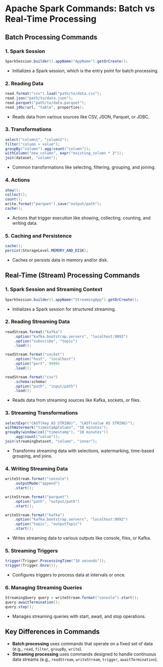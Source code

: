 
# Apache Spark Commands: Batch vs Real-Time Processing

## Batch Processing Commands

### 1. Spark Session
```java
SparkSession.builder().appName("AppName").getOrCreate();
```
- Initializes a Spark session, which is the entry point for batch processing.

### 2. Reading Data
```java
read.format("csv").load("path/to/data.csv");
read.json("path/to/data.json");
read.parquet("path/to/data.parquet");
read.jdbc(url, "table", properties);
```
- Reads data from various sources like CSV, JSON, Parquet, or JDBC.

### 3. Transformations
```java
select("column1", "column2");
filter("column > value");
groupBy("column").agg(count("column"));
withColumn("new_column", expr("existing_column * 2"));
join(dataset, "column");
```
- Common transformations like selecting, filtering, grouping, and joining.

### 4. Actions
```java
show();
collect();
count();
write.format("parquet").save("output/path");
cache();
```
- Actions that trigger execution like showing, collecting, counting, and writing data.

### 5. Caching and Persistence
```java
cache();
persist(StorageLevel.MEMORY_AND_DISK);
```
- Caches or persists data in memory and/or disk.

## Real-Time (Stream) Processing Commands

### 1. Spark Session and Streaming Context
```java
SparkSession.builder().appName("StreamingApp").getOrCreate();
```
- Initializes a Spark session for structured streaming.

### 2. Reading Streaming Data
```java
readStream.format("kafka")
    .option("kafka.bootstrap.servers", "localhost:9092")
    .option("subscribe", "topic")
    .load();

readStream.format("socket")
    .option("host", "localhost")
    .option("port", 9999)
    .load();

readStream.format("csv")
    .schema(schema)
    .option("path", "input/path")
    .load();
```
- Reads data from streaming sources like Kafka, sockets, or files.

### 3. Streaming Transformations
```java
selectExpr("CAST(key AS STRING)", "CAST(value AS STRING)");
withWatermark("timestampColumn", "10 minutes");
groupBy(window(col("timestamp"), "10 minutes"))
    .agg(count("value"));
join(streamingDataset, "column", "inner");
```
- Transforms streaming data with selections, watermarking, time-based grouping, and joins.

### 4. Writing Streaming Data
```java
writeStream.format("console")
    .outputMode("append")
    .start();

writeStream.format("parquet")
    .option("path", "output/path")
    .start();

writeStream.format("kafka")
    .option("kafka.bootstrap.servers", "localhost:9092")
    .option("topic", "outputTopic")
    .start();
```
- Writes streaming data to various outputs like console, files, or Kafka.

### 5. Streaming Triggers
```java
trigger(Trigger.ProcessingTime("10 seconds"));
trigger(Trigger.Once());
```
- Configures triggers to process data at intervals or once.

### 6. Managing Streaming Queries
```java
StreamingQuery query = writeStream.format("console").start();
query.awaitTermination();
query.stop();
```
- Manages streaming queries with start, await, and stop operations.

## Key Differences in Commands

- **Batch processing** uses commands that operate on a fixed set of data (e.g., `read`, `filter`, `groupBy`, `write`).
- **Streaming processing** uses commands designed to handle continuous data streams (e.g., `readStream`, `writeStream`, `trigger`, `awaitTermination`).
